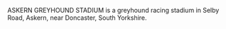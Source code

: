 ASKERN GREYHOUND STADIUM is a greyhound racing stadium in Selby Road, Askern, near Doncaster, South Yorkshire.
